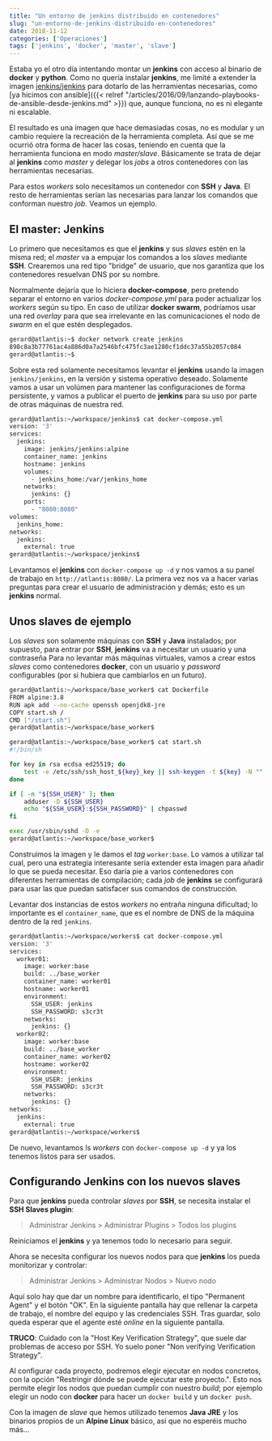```yaml
---
title: "Un entorno de jenkins distribuido en contenedores"
slug: "un-entorno-de-jenkins-distribuido-en-contenedores"
date: 2018-11-12
categories: ['Operaciones']
tags: ['jenkins', 'docker', 'master', 'slave']
---
```


Estaba yo el otro día intentando montar un **jenkins** con acceso al binario de **docker** y **python**. Como no quería instalar **jenkins**, me limité a extender la imagen [jenkins/jenkins](https://hub.docker.com/r/jenkins/jenkins/) para dotarlo de las herramientas necesarias, como [ya hicimos con ansible]({{< relref "/articles/2016/09/lanzando-playbooks-de-ansible-desde-jenkins.md" >}}) que, aunque funciona, no es ni elegante ni escalable.<!--more-->

El resultado es una imagen que hace demasiadas cosas, no es modular y un cambio requiere la recreación de la herramienta completa. Así que se me ocurrió otra forma de hacer las cosas, teniendo en cuenta que la herramienta funciona en modo *master/slave*. Básicamente se trata de dejar al **jenkins** como *master* y delegar los *jobs* a otros contenedores con las herramientas necesarias.

Para estos *workers* solo necesitamos un contenedor con **SSH** y **Java**. El resto de herramientas serían las necesarias para lanzar los comandos que conforman nuestro *job*. Veamos un ejemplo.

## El master: Jenkins

Lo primero que necesitamos es que el **jenkins** y sus *slaves* estén en la misma red; el *master* va a empujar los comandos a los *slaves* mediante **SSH**. Crearemos una red tipo "bridge" de usuario, que nos garantiza que los contenedores resuelvan DNS por su nombre.

Normalmente dejaría que lo hiciera **docker-compose**, pero pretendo separar el entorno en varios *docker-compose.yml* para poder actualizar los *workers* según su tipo. En caso de utilizar **docker swarm**, podríamos usar una red *overlay* para que sea irrelevante en las comunicaciones el nodo de *swarm* en el que estén desplegados.

```bash
gerard@atlantis:~$ docker network create jenkins
898c8a3b77761ac4a886d0a7a2546bfc475fc3ae1280cf1ddc37a55b2057c084
gerard@atlantis:~$
```

Sobre esta red solamente necesitamos levantar el **jenkins** usando la imagen `jenkins/jenkins`, en la versión y sistema operativo deseado. Solamente vamos a usar un volúmen para mantener las configuraciones de forma persistente, y vamos a publicar el puerto de **jenkins** para su uso por parte de otras máquinas de nuestra red.

```bash
gerard@atlantis:~/workspace/jenkins$ cat docker-compose.yml
version: '3'
services:
  jenkins:
    image: jenkins/jenkins:alpine
    container_name: jenkins
    hostname: jenkins
    volumes:
      - jenkins_home:/var/jenkins_home
    networks:
      jenkins: {}
    ports:
      - "8080:8080"
volumes:
  jenkins_home:
networks:
  jenkins:
    external: true
gerard@atlantis:~/workspace/jenkins$
```

Levantamos el **jenkins** con `docker-compose up -d` y nos vamos a su panel de trabajo en `http://atlantis:8080/`. La primera vez nos va a hacer varias preguntas para crear el usuario de administración y demás; esto es un **jenkins** normal.

## Unos slaves de ejemplo

Los *slaves* son solamente máquinas con **SSH** y **Java** instalados; por supuesto, para entrar por **SSH**, **jenkins** va a necesitar un usuario y una contraseña Para no levantar más máquinas virtuales, vamos a crear estos *slaves* como contenedores **docker**, con un usuario y *password* configurables (por si hubiera que cambiarlos en un futuro).

```bash
gerard@atlantis:~/workspace/base_worker$ cat Dockerfile
FROM alpine:3.8
RUN apk add --no-cache openssh openjdk8-jre
COPY start.sh /
CMD ["/start.sh"]
gerard@atlantis:~/workspace/base_worker$
```

```bash
gerard@atlantis:~/workspace/base_worker$ cat start.sh
#!/bin/sh

for key in rsa ecdsa ed25519; do
    test -e /etc/ssh/ssh_host_${key}_key || ssh-keygen -t ${key} -N "" -f /etc/ssh/ssh_host_${key}_key -q
done

if [ -n "${SSH_USER}" ]; then
    adduser -D ${SSH_USER}
    echo "${SSH_USER}:${SSH_PASSWORD}" | chpasswd
fi

exec /usr/sbin/sshd -D -e
gerard@atlantis:~/workspace/base_worker$
```

Construimos la imagen y le damos el *tag* `worker:base`. Lo vamos a utilizar tal cual, pero una estrategia interesante sería extender esta imagen para añadir lo que se pueda necesitar. Eso daría pie a varios contenedores con diferentes herramientas de compilación; cada *job* de **jenkins** se configurará para usar las que puedan satisfacer sus comandos de construcción.

Levantar dos instancias de estos *workers* no entraña ninguna dificultad; lo importante es el `container_name`, que es el nombre de DNS de la máquina dentro de la red `jenkins`.

```bash
gerard@atlantis:~/workspace/workers$ cat docker-compose.yml
version: '3'
services:
  worker01:
    image: worker:base
    build: ../base_worker
    container_name: worker01
    hostname: worker01
    environment:
      SSH_USER: jenkins
      SSH_PASSWORD: s3cr3t
    networks:
      jenkins: {}
  worker02:
    image: worker:base
    build: ../base_worker
    container_name: worker02
    hostname: worker02
    environment:
      SSH_USER: jenkins
      SSH_PASSWORD: s3cr3t
    networks:
      jenkins: {}
networks:
  jenkins:
    external: true
gerard@atlantis:~/workspace/workers$
```

De nuevo, levantamos ls *workers* con `docker-compose up -d` y ya los tenemos listos para ser usados.

## Configurando Jenkins con los nuevos slaves

Para que **jenkins** pueda controlar *slaves* por **SSH**, se necesita instalar el **SSH Slaves plugin**:

> Administrar Jenkins > Administrar Plugins > Todos los plugins

Reiniciamos el **jenkins** y ya tenemos todo lo necesario para seguir.

Ahora se necesita configurar los nuevos nodos para que **jenkins** los pueda monitorizar y controlar:

> Administrar Jenkins > Administrar Nodos > Nuevo nodo

Aquí solo hay que dar un nombre para identificarlo, el tipo "Permanent Agent" y el botón "OK". En la siguiente pantalla hay que rellenar la carpeta de trabajo, el nombre del equipo y las credenciales SSH. Tras guardar, solo queda esperar que el agente esté *online* en la siguiente pantalla.

**TRUCO**: Cuidado con la "Host Key Verification Strategy", que suele dar problemas de acceso por SSH. Yo suelo poner "Non verifying Verification Strategy".

Al configurar cada proyecto, podremos elegir ejecutar en nodos concretos, con la opción "Restringir dónde se puede ejecutar este proyecto.". Esto nos permite elegir los nodos que puedan cumplir con nuestro *build*; por ejemplo elegir un nodo con **docker** para hacer un `docker build` y un `docker push`.

Con la imagen de *slave* que hemos utilizado tenemos **Java JRE** y los binarios propios de un **Alpine Linux** básico, así que no esperéis mucho más...
